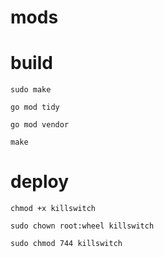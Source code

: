 # mods




# build 
```shell
sudo make
```


```shell
go mod tidy

go mod vendor

make
```


# deploy
```shell
chmod +x killswitch

sudo chown root:wheel killswitch

sudo chmod 744 killswitch
```